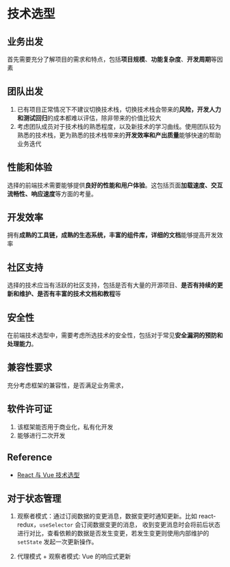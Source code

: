 # 技术选型

## 业务出发
首先需要充分了解项目的需求和特点，包括**项目规模**、**功能复杂度**、**开发周期**等因素

## 团队出发
1. 已有项目正常情况下不建议切换技术栈，切换技术栈会带来的**风险，开发人力和测试回归**的成本都难以评估，除非带来的价值比较大
2. 考虑团队成员对于技术栈的熟悉程度，以及新技术的学习曲线。使用团队较为熟悉的技术栈，更为熟悉的技术栈带来的**开发效率和产出质量**能够快速的帮助业务迭代

## 性能和体验
选择的前端技术需要能够提供**良好的性能和用户体验**。这包括页面**加载速度、交互流畅性、响应速度**等方面的考量。

## 开发效率
拥有**成熟的工具链，成熟的生态系统，丰富的组件库，详细的文档**能够提高开发效率

## 社区支持
选择的技术应当有活跃的社区支持，包括是否有大量的开源项目、**是否有持续的更新和维护、是否有丰富的技术文档和教程**等

## 安全性
在前端技术选型中，需要考虑所选技术的安全性，包括对于常见**安全漏洞的预防和处理能力**。

## 兼容性要求
充分考虑框架的兼容性，是否满足业务需求，

## 软件许可证
1. 该框架能否用于商业化，私有化开发
2. 能够进行二次开发


## Reference
- [React 与 Vue 技术选型](https://mp.weixin.qq.com/s?__biz=MzAxODcyNjEzNQ==&idx=3&mid=2247571219&sn=77d2e326bd8039bafd47eaf4b4577a9d)


## 对于状态管理
1. 观察者模式：通过订阅数据的变更消息，数据变更时通知更新。比如 react-redux，`useSelector` 会订阅数据变更的消息，
收到变更消息时会将前后状态进行对比，查看依赖的数据是否发生变更，若发生变更则使用内部维护的 `setState` 发起一次更新操作。

1. 代理模式 + 观察者模式: Vue 的响应式更新
